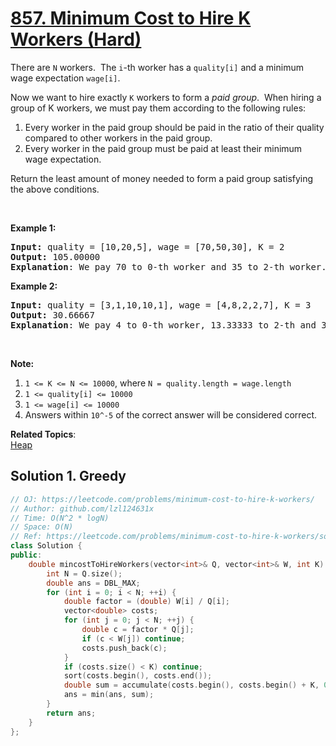 # [857. Minimum Cost to Hire K Workers (Hard)](https://leetcode.com/problems/minimum-cost-to-hire-k-workers/)

<p>There are <code>N</code> workers.&nbsp; The <code>i</code>-th worker has a <code>quality[i]</code> and a minimum wage expectation <code>wage[i]</code>.</p>

<p>Now we want to hire exactly <code>K</code>&nbsp;workers to form a <em>paid group</em>.&nbsp; When hiring a group of K workers, we must pay them according to the following rules:</p>

<ol>
	<li>Every worker in the paid group should be paid in the ratio of their quality compared to other workers in the paid group.</li>
	<li>Every worker in the paid group must be paid at least their minimum wage expectation.</li>
</ol>

<p>Return the least amount of money needed to form a paid group satisfying the above conditions.</p>

<p>&nbsp;</p>

<ol>
</ol>

<div>
<p><strong>Example 1:</strong></p>

<pre><strong>Input: </strong>quality = <span id="example-input-1-1">[10,20,5]</span>, wage = <span id="example-input-1-2">[70,50,30]</span>, K = <span id="example-input-1-3">2</span>
<strong>Output: </strong><span id="example-output-1">105.00000
<strong>Explanation</strong>: </span><span>We pay 70 to 0-th worker and 35 to 2-th worker.</span>
</pre>

<div>
<p><strong>Example 2:</strong></p>

<pre><strong>Input: </strong>quality = <span id="example-input-2-1">[3,1,10,10,1]</span>, wage = <span id="example-input-2-2">[4,8,2,2,7]</span>, K = <span id="example-input-2-3">3</span>
<strong>Output: </strong><span id="example-output-2">30.66667
<strong>Explanation</strong>: </span><span>We pay 4 to 0-th worker, 13.33333 to 2-th and 3-th workers seperately.</span> 
</pre>

<p>&nbsp;</p>

<p><strong>Note:</strong></p>

<ol>
	<li><code>1 &lt;= K &lt;= N &lt;= 10000</code>, where <code>N = quality.length = wage.length</code></li>
	<li><code>1 &lt;= quality[i] &lt;= 10000</code></li>
	<li><code>1 &lt;= wage[i] &lt;= 10000</code></li>
	<li>Answers within <code>10^-5</code> of the correct answer will be considered correct.</li>
</ol>
</div>
</div>


**Related Topics**:  
[Heap](https://leetcode.com/tag/heap/)

## Solution 1. Greedy

```cpp
// OJ: https://leetcode.com/problems/minimum-cost-to-hire-k-workers/
// Author: github.com/lzl124631x
// Time: O(N^2 * logN)
// Space: O(N)
// Ref: https://leetcode.com/problems/minimum-cost-to-hire-k-workers/solution/
class Solution {
public:
    double mincostToHireWorkers(vector<int>& Q, vector<int>& W, int K) {
        int N = Q.size();
        double ans = DBL_MAX;
        for (int i = 0; i < N; ++i) {
            double factor = (double) W[i] / Q[i];
            vector<double> costs;
            for (int j = 0; j < N; ++j) {
                double c = factor * Q[j];
                if (c < W[j]) continue;
                costs.push_back(c);
            }
            if (costs.size() < K) continue;
            sort(costs.begin(), costs.end());
            double sum = accumulate(costs.begin(), costs.begin() + K, 0);
            ans = min(ans, sum);
        }
        return ans;
    }
};
```